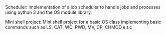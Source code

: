 Scheduler:
Implementation of a job scheduler to handle jobs and processes using python 3 and the OS module library.

Mini shell project:
Mini shell project for a basic OS class implementing basic commands such as LS, CAT, WC, PWD, MV, CP, CHMOD e.t.c


